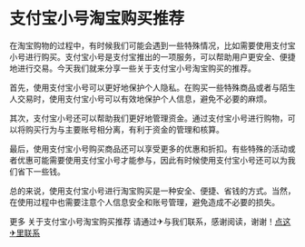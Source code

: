 # 支付宝小号淘宝购买推荐

在淘宝购物的过程中，有时候我们可能会遇到一些特殊情况，比如需要使用支付宝小号进行购买。支付宝小号是支付宝推出的一项服务，可以帮助用户更安全、便捷地进行交易。今天我们就来分享一些关于支付宝小号淘宝购买的推荐。

首先，使用支付宝小号可以更好地保护个人隐私。在购买一些特殊商品或者与陌生人交易时，使用支付宝小号可以有效地保护个人信息，避免不必要的麻烦。

其次，支付宝小号还可以帮助我们更好地管理资金。通过支付宝小号进行购物，可以将购买行为与主要账号相分离，有利于资金的管理和核算。

最后，使用支付宝小号购买商品还可以享受更多的优惠和折扣。有些特殊的活动或者优惠可能需要使用支付宝小号才能参与，因此有时候使用支付宝小号还可以为我们省下一些钱。

总的来说，使用支付宝小号进行淘宝购买是一种安全、便捷、省钱的方式。当然，在使用过程中也需要注意个人信息安全和账号管理，避免造成不必要的损失。

更多 关于支付宝小号淘宝购买推荐 请通过✈与我们联系，感谢阅读，谢谢！[点这✈里联系](https://gg.k02.cc)